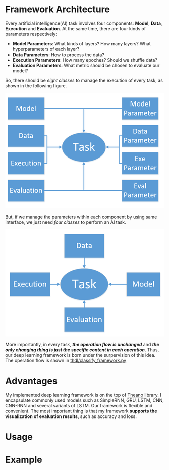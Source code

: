 # Framework Architecture

Every artificial intelligence(AI) task involves four components: **Model**, **Data**, 
**Execution** and **Evaluation**. At the same time, there are four kinds of parameters respectively:  
- **Model Parameters**: What kinds of layers? 
How many layers? What hyperparameters of each layer?
- **Data Parameters**: How to process the data? 
- **Execution Parameters**: How many epoches? Should we shuffle data?
- **Evaluation Parameters**: What metric should be chosen to evaluate our model? 

So, there should be _eight classes_ to manage the execution of every task, as shown in the following figure.

![eight classes](doc/pics/p1.PNG)

But, if we manage the parameters within each component by using same interface, we just need _four classes_ 
to perform an AI task.

![four classes](doc/pics/p2.PNG)

More importantly, in every task, **_the operation flow is unchanged_** and **_the only changing 
thing is just the specific content in each operation_**. Thus, our deep learning framework 
is born under the surpervision of this idea. The operation flow is shown in
[thdl/classify_framework.py](thdl/classify_framework.py)

# Advantages

My implemented deep learning framework is on the top of [Theano](https://github.com/Theano/Theano) 
library. I encapsulate commonly used models such as SimpleRNN, GRU, LSTM, CNN, CNN-RNN and several 
variants of LSTM. Our framework is flexible and convenient. The most important thing is that my framework 
**supports the visualization of evaluation results**, such as accuracy and loss.

# Usage




# Example

